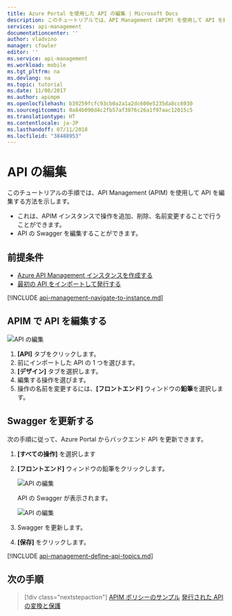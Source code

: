 ```yaml
---
title: Azure Portal を使用した API の編集 | Microsoft Docs
description: このチュートリアルでは、API Management (APIM) を使用して API を編集する方法を示します。
services: api-management
documentationcenter: ''
author: vladvino
manager: cfowler
editor: ''
ms.service: api-management
ms.workload: mobile
ms.tgt_pltfrm: na
ms.devlang: na
ms.topic: tutorial
ms.date: 11/08/2017
ms.author: apimpm
ms.openlocfilehash: b39259fcfc93cb0a2a1a2dc600e5235da8cc6930
ms.sourcegitcommit: 0a84b090d4c2fb57af3876c26a1f97aac12015c5
ms.translationtype: HT
ms.contentlocale: ja-JP
ms.lasthandoff: 07/11/2018
ms.locfileid: "38488953"
---
```

# <a name="edit-an-api"></a>API の編集

このチュートリアルの手順では、API Management (APIM) を使用して API を編集する方法を示します。 

+ これは、APIM インスタンスで操作を追加、削除、名前変更することで行うことができます。 
+ API の Swagger を編集することができます。

## <a name="prerequisites"></a>前提条件

+ [Azure API Management インスタンスを作成する](get-started-create-service-instance.md)
+ [最初の API をインポートして発行する](import-and-publish.md)

[!INCLUDE [api-management-navigate-to-instance.md](../../includes/api-management-navigate-to-instance.md)]

## <a name="edit-an-api-in-apim"></a>APIM で API を編集する

![API の編集](./media/edit-api/edit-api001.png)

1. **[API]** タブをクリックします。
2. 前にインポートした API の 1 つを選びます。
3. **[デザイン]** タブを選択します。
4. 編集する操作を選びます。
5. 操作の名前を変更するには、**[フロントエンド]** ウィンドウの**鉛筆**を選択します。

## <a name="update-the-swagger"></a>Swagger を更新する

次の手順に従って、Azure Portal からバックエンド API を更新できます。

1. **[すべての操作]** を選択します
2. **[フロントエンド]** ウィンドウの鉛筆をクリックします。

    ![API の編集](./media/edit-api/edit-api002.png)

    API の Swagger が表示されます。

    ![API の編集](./media/edit-api/edit-api003.png)

3. Swagger を更新します。
4. **[保存]** をクリックします。

[!INCLUDE [api-management-define-api-topics.md](../../includes/api-management-define-api-topics.md)]

## <a name="next-steps"></a>次の手順

> [!div class="nextstepaction"]
> [APIM ポリシーのサンプル](policy-samples.md)
> [発行された API の変換と保護](transform-api.md)